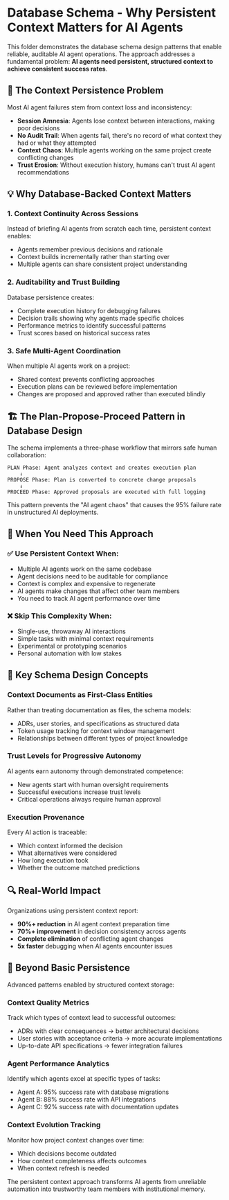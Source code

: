 # Database Schema - Why Persistent Context Matters for AI Agents

This folder demonstrates the database schema design patterns that enable reliable, auditable AI agent operations. The approach addresses a fundamental problem: **AI agents need persistent, structured context to achieve consistent success rates**.

## 🤔 The Context Persistence Problem

Most AI agent failures stem from context loss and inconsistency:

- **Session Amnesia**: Agents lose context between interactions, making poor decisions
- **No Audit Trail**: When agents fail, there's no record of what context they had or what they attempted
- **Context Chaos**: Multiple agents working on the same project create conflicting changes
- **Trust Erosion**: Without execution history, humans can't trust AI agent recommendations

## 💡 Why Database-Backed Context Matters

### 1. **Context Continuity Across Sessions**
Instead of briefing AI agents from scratch each time, persistent context enables:
- Agents remember previous decisions and rationale
- Context builds incrementally rather than starting over
- Multiple agents can share consistent project understanding

### 2. **Auditability and Trust Building**
Database persistence creates:
- Complete execution history for debugging failures
- Decision trails showing why agents made specific choices  
- Performance metrics to identify successful patterns
- Trust scores based on historical success rates

### 3. **Safe Multi-Agent Coordination**
When multiple AI agents work on a project:
- Shared context prevents conflicting approaches
- Execution plans can be reviewed before implementation
- Changes are proposed and approved rather than executed blindly

## 🏗️ The Plan-Propose-Proceed Pattern in Database Design

The schema implements a three-phase workflow that mirrors safe human collaboration:

```
PLAN Phase: Agent analyzes context and creates execution plan
    ↓
PROPOSE Phase: Plan is converted to concrete change proposals  
    ↓
PROCEED Phase: Approved proposals are executed with full logging
```

This pattern prevents the "AI agent chaos" that causes the 95% failure rate in unstructured AI deployments.

## 🎯 When You Need This Approach

### ✅ **Use Persistent Context When:**
- Multiple AI agents work on the same codebase
- Agent decisions need to be auditable for compliance
- Context is complex and expensive to regenerate
- AI agents make changes that affect other team members
- You need to track AI agent performance over time

### ❌ **Skip This Complexity When:**
- Single-use, throwaway AI interactions
- Simple tasks with minimal context requirements
- Experimental or prototyping scenarios
- Personal automation with low stakes

## 🧠 Key Schema Design Concepts

### **Context Documents as First-Class Entities**
Rather than treating documentation as files, the schema models:
- ADRs, user stories, and specifications as structured data
- Token usage tracking for context window management
- Relationships between different types of project knowledge

### **Trust Levels for Progressive Autonomy**
AI agents earn autonomy through demonstrated competence:
- New agents start with human oversight requirements
- Successful executions increase trust levels
- Critical operations always require human approval

### **Execution Provenance**
Every AI action is traceable:
- Which context informed the decision
- What alternatives were considered
- How long execution took
- Whether the outcome matched predictions

## 🔍 Real-World Impact

Organizations using persistent context report:
- **90%+ reduction** in AI agent context preparation time
- **70%+ improvement** in decision consistency across agents
- **Complete elimination** of conflicting agent changes
- **5x faster** debugging when AI agents encounter issues

## 🚀 Beyond Basic Persistence

Advanced patterns enabled by structured context storage:

### **Context Quality Metrics**
Track which types of context lead to successful outcomes:
- ADRs with clear consequences → better architectural decisions
- User stories with acceptance criteria → more accurate implementations
- Up-to-date API specifications → fewer integration failures

### **Agent Performance Analytics**
Identify which agents excel at specific types of tasks:
- Agent A: 95% success rate with database migrations
- Agent B: 88% success rate with API integrations  
- Agent C: 92% success rate with documentation updates

### **Context Evolution Tracking**
Monitor how project context changes over time:
- Which decisions become outdated
- How context completeness affects outcomes
- When context refresh is needed

The persistent context approach transforms AI agents from unreliable automation into trustworthy team members with institutional memory.